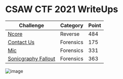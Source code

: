 
# CSAW CTF 2021 WriteUps

| Challenge | Category | Point |
| ----------- | ----------- | ----------- |
| [Ncore](https://github.com/Stirring16/CSAW-CTF-2021/blob/main/Reverse%20Engineering/Ncore/README.md) | Reverse | 484 |
| [Contact Us](https://github.com/Stirring16/CSAW-CTF-2021/tree/main/Forensics/Contact%20Us) | Forensics | 175 |
| [Mic](https://github.com/Stirring16/CSAW-CTF-2021/blob/main/Forensics/mic/README.md) | Forensics | 331 |
| [Sonicgraphy Fallout](https://github.com/Stirring16/CSAW-CTF-2021/blob/main/Forensics/Sonicgraphy%20Fallout/README.md) | Forensics | 363 |

![image](https://user-images.githubusercontent.com/62060867/133320563-efc5881b-ada4-4669-a549-182aeed741ed.png)
